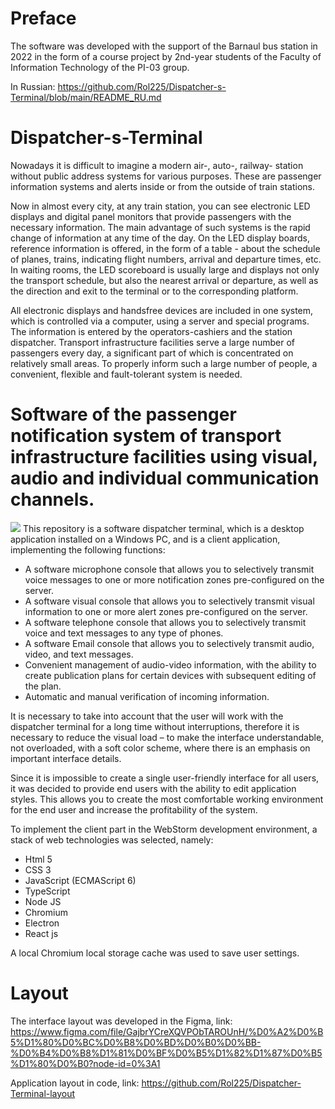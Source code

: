 # Preface
The software was developed with the support of the Barnaul bus station in 2022 in the form of a course project by 2nd-year students of the Faculty of Information Technology of the PI-03 group.

In Russian: https://github.com/Rol225/Dispatcher-s-Terminal/blob/main/README_RU.md

# Dispatcher-s-Terminal
Nowadays it is difficult to imagine a modern air-, auto-, railway- station without public address systems for various purposes. These are passenger information systems and alerts inside or from the outside of train stations.

Now in almost every city, at any train station, you can see electronic LED displays and digital panel monitors that provide passengers with the necessary information. The main advantage of such systems is the rapid change of information at any time of the day. On the LED display boards, reference information is offered, in the form of a table - about the schedule of planes, trains, indicating flight numbers, arrival and departure times, etc. In waiting rooms, the LED scoreboard is usually large and displays not only the transport schedule, but also the nearest arrival or departure, as well as the direction and exit to the terminal or to the corresponding platform.

All electronic displays and handsfree devices are included in one system, which is controlled via a computer, using a server and special programs. The information is entered by the operators-cashiers and the station dispatcher. Transport infrastructure facilities serve a large number of passengers every day, a significant part of which is concentrated on relatively small areas. To properly inform such a large number of people, a convenient, flexible and fault-tolerant system is needed.
# Software of the passenger notification system of transport infrastructure facilities using visual, audio and individual communication channels.
![](https://sun9-87.userapi.com/impg/DmRVv9Kw85QYx_gYwY4PiKOQiMvYZ0xSWuI3wQ/efMf5Fa2eOo.jpg?size=1920x996&quality=96&sign=9185dd003480cf7ac11a7aa9ed7a2d24&type=album)
This repository is a software dispatcher terminal, which is a desktop application installed on a Windows PC, and is a client application, implementing the following functions:
<ul>
  <li>A software microphone console that allows you to selectively transmit voice messages to one or more notification zones pre-configured on the server.</li>
  <li>A software visual console that allows you to selectively transmit visual information to one or more alert zones pre-configured on the server.</li>
  <li>A software telephone console that allows you to selectively transmit voice and text messages to any type of phones.</li>
  <li>A software Email console that allows you to selectively transmit audio, video, and text messages.</li>
  <li>Convenient management of audio-video information, with the ability to create publication plans for certain devices with subsequent editing of the plan.</li>
  <li>Automatic and manual verification of incoming information.</li>
</ul>

It is necessary to take into account that the user will work with the dispatcher terminal for a long time without interruptions, therefore it is necessary to reduce the visual load – to make the interface understandable, not overloaded, with a soft color scheme, where there is an emphasis on important interface details.

Since it is impossible to create a single user-friendly interface for all users, it was decided to provide end users with the ability to edit application styles. This allows you to create the most comfortable working environment for the end user and increase the profitability of the system.

To implement the client part in the WebStorm development environment, a stack of web technologies was selected, namely:
<ul>
  <li>Html 5</li>
  <li>CSS 3</li>
  <li>JavaScript (ECMAScript 6)</li>
  <li>TypeScript</li>
  <li>Node JS</li>
  <li>Chromium</li>
  <li>Electron</li>
  <li>React js</li>
</ul>

A local Chromium local storage cache was used to save user settings.

# Layout
The interface layout was developed in the Figma, link: https://www.figma.com/file/GajbrYCreXQVPObTAROUnH/%D0%A2%D0%B5%D1%80%D0%BC%D0%B8%D0%BD%D0%B0%D0%BB-%D0%B4%D0%B8%D1%81%D0%BF%D0%B5%D1%82%D1%87%D0%B5%D1%80%D0%B0?node-id=0%3A1

Application layout in code, link: https://github.com/Rol225/Dispatcher-Terminal-layout
